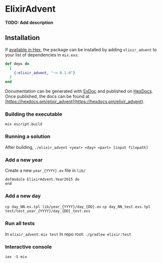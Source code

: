 # ElixirAdvent

**TODO: Add description**

## Installation

If [available in Hex](https://hex.pm/docs/publish), the package can be installed
by adding `elixir_advent` to your list of dependencies in `mix.exs`:

```elixir
def deps do
  [
    {:elixir_advent, "~> 0.1.0"}
  ]
end
```

Documentation can be generated with [ExDoc](https://github.com/elixir-lang/ex_doc)
and published on [HexDocs](https://hexdocs.pm). Once published, the docs can
be found at [https://hexdocs.pm/elixir_advent](https://hexdocs.pm/elixir_advent).


### Building the executable
`mix escript.build`

### Running a solution
After building, `./elixir_advent <year> <day> <part> [input filepath]`

### Add a new year
Create a new `year_{YYYY}.ex` file in `lib/`

```
defmodule ElixirAdvent.Year2015 do
end
```

### Add a new day
`cp day_NN.ex.tpl lib/year_{YYYY}/day_{DD}.ex`
`cp day_NN_test.exs.tpl test/test_year_{YYYY}/day_{DD}_test.exs`

### Run all tests
In `elixir_advent`: `mix test`
In repo root: `./gradlew elixir:test`

### Interactive console
`iex -S mix`